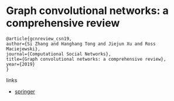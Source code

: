 # Graph convolutional networks: a comprehensive review

```
@article{gcnreview_csn19, 
author={Si Zhang and Hanghang Tong and Jiejun Xu and Ross Maciejewski}, 
journal={Computational Social Networks}, 
title={Graph convolutional networks: a comprehensive review}, 
year={2019}
}
```

links
- [springer](https://link.springer.com/article/10.1186/s40649-019-0069-y)
